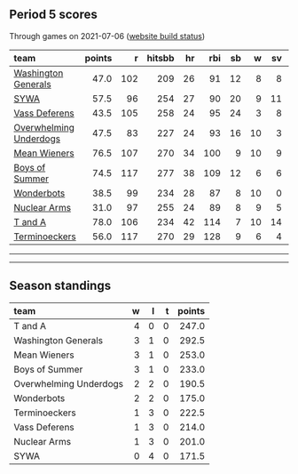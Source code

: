 

## Period 5 scores

Through games on 2021-07-06 ([website build status](https://github.com/brian-bot/pl-site/actions))


|team                                              | points|   r| hitsbb| hr| rbi| sb|  w| sv|  so|   era|  whip|
|:-------------------------------------------------|------:|---:|------:|--:|---:|--:|--:|--:|---:|-----:|-----:|
|[Washington Generals](./washingtongenerals)       |   47.0| 102|    209| 26|  91| 12|  8|  8| 153| 4.154| 1.197|
|[SYWA](./sywa)                                    |   57.5|  96|    254| 27|  90| 20|  9| 11| 133| 3.050| 1.165|
|[Vass Deferens](./vassdeferens)                   |   43.5| 105|    258| 24|  95| 24|  3|  8| 113| 4.348| 1.519|
|[Overwhelming Underdogs](./overwhelmingunderdogs) |   47.5|  83|    227| 24|  93| 16| 10|  3| 156| 3.506| 1.203|
|[Mean Wieners](./meanwieners)                     |   76.5| 107|    270| 34| 100|  9| 10|  9| 162| 3.712| 1.125|
|[Boys of Summer](./boysofsummer)                  |   74.5| 117|    277| 38| 109| 12|  6|  6| 161| 3.904| 1.063|
|[Wonderbots](./wonderbots)                        |   38.5|  99|    234| 28|  87|  8| 10|  0| 143| 4.248| 1.264|
|[Nuclear Arms](./nucleararms)                     |   31.0|  97|    255| 24|  89|  8|  9|  5| 120| 4.711| 1.383|
|[T and A](./tanda)                                |   78.0| 106|    234| 42| 114|  7| 10| 14| 179| 2.859| 1.088|
|[Terminoeckers](./terminoeckers)                  |   56.0| 117|    270| 29| 128|  9|  6|  4| 160| 4.875| 1.271|

* * *
* * *

## Season standings


|team                   |  w|  l|  t| points|
|:----------------------|--:|--:|--:|------:|
|T and A                |  4|  0|  0|  247.0|
|Washington Generals    |  3|  1|  0|  292.5|
|Mean Wieners           |  3|  1|  0|  253.0|
|Boys of Summer         |  3|  1|  0|  233.0|
|Overwhelming Underdogs |  2|  2|  0|  190.5|
|Wonderbots             |  2|  2|  0|  175.0|
|Terminoeckers          |  1|  3|  0|  222.5|
|Vass Deferens          |  1|  3|  0|  214.0|
|Nuclear Arms           |  1|  3|  0|  201.0|
|SYWA                   |  0|  4|  0|  171.5|


